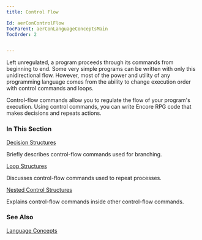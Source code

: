 ```yaml
---
title: Control Flow

Id: aerConControlFlow
TocParent: aerConLanguageConceptsMain
TocOrder: 2


---
```


Left unregulated, a program proceeds through its commands from beginning to end. Some very simple programs can be written with only this unidirectional flow. However, most of the power and utility of any programming language comes from the ability to change execution order with control commands and loops. 

Control-flow commands allow you to regulate the flow of your program's execution. Using control commands, you can write Encore RPG code that makes decisions and repeats actions. 

### In This Section

[Decision Structures](DecisionStructures.html)

Briefly describes control-flow commands used for branching.


[Loop Structures](LoopStructures.html)

Discusses control-flow commands used to repeat processes.


[Nested Control Structures](NestedControlOpCodes.html)

Explains control-flow commands inside other control-flow commands.


### See Also
[Language Concepts](/concepts/LanguageConceptsMain.html) 
